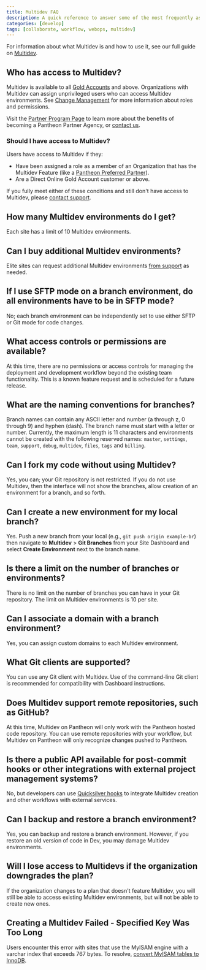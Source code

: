 ```yaml
---
title: Multidev FAQ
description: A quick reference to answer some of the most frequently asked questions about Multidev.
categories: [develop]
tags: [collaborate, workflow, webops, multidev]
---
```

For information about what Multidev is and how to use it, see our full guide on [Multidev](/multidev).

## Who has access to Multidev?

Multidev is available to all [Gold Accounts](/support/#support-features-and-response-times) and above. Organizations with Multidev can assign unprivileged users who can access Multidev environments. See [Change Management](/change-management) for more information about roles and permissions.

Visit the [Partner Program Page](https://pantheon.io/plans/partner-program?docs) to learn more about the benefits of becoming a Pantheon Partner Agency, or [contact us](https://pantheon.io/contact-us?docs).

### Should I have access to Multidev?

Users have access to Multidev if they:

- Have been assigned a role as a member of an Organization that has the Multidev Feature (like a [Pantheon Preferred Partner](https://pantheon.io/plans/partner-program?docs)).
- Are a Direct Online Gold Account customer or above.

If you fully meet either of these conditions and still don't have access to Multidev, please [contact support](https://dashboard.pantheon.io/#support).

## How many Multidev environments do I get?

Each site has a limit of 10 Multidev environments.

## Can I buy additional Multidev environments?

Elite sites can request additional Multidev environments [from support](/support) as needed.

## If I use SFTP mode on a branch environment, do all environments have to be in SFTP mode?

No; each branch environment can be independently set to use either SFTP or Git mode for code changes.

## What access controls or permissions are available?

At this time, there are no permissions or access controls for managing the deployment and development workflow beyond the existing team functionality. This is a known feature request and is scheduled for a future release.

## What are the naming conventions for branches?

Branch names can contain any ASCII letter and number (a through z, 0 through 9) and hyphen (dash). The branch name must start with a letter or number. Currently, the maximum length is 11 characters and environments cannot be created with the following reserved names: `master`, `settings`, `team`, `support`, `debug`, `multidev`, `files`, `tags`  and `billing`.

## Can I fork my code without using Multidev?

Yes, you can; your Git repository is not restricted. If you do not use Multidev, then the interface will not show the branches, allow creation of an environment for a branch, and so forth.

## Can I create a new environment for my local branch?

Yes. Push a new branch from your local (e.g., `git push origin example-br`) then navigate to **Multidev** > **Git Branches** from your Site Dashboard and select **Create Environment** next to the branch name.

## Is there a limit on the number of branches or environments?

There is no limit on the number of branches you can have in your Git repository. The limit on Multidev environments is 10 per site.

## Can I associate a domain with a branch environment?

Yes, you can assign custom domains to each Multidev environment.

## What Git clients are supported?

You can use any Git client with Multidev. Use of the command-line Git client is recommended for compatibility with Dashboard instructions.

## Does Multidev support remote repositories, such as GitHub?

At this time, Multidev on Pantheon will only work with the Pantheon hosted code repository. You can use remote repositories with your workflow, but Multidev on Pantheon will only recognize changes pushed to Pantheon.

## Is there a public API available for post-commit hooks or other integrations with external project management systems?

No, but developers can use [Quicksilver hooks](/quicksilver#hooks) to integrate Multidev creation and other workflows with external services.

## Can I backup and restore a branch environment?

Yes, you can backup and restore a branch environment. However, if you restore an old version of code in Dev, you may damage Multidev environments.

## Will I lose access to Multidevs if the organization downgrades the plan?

If the organization changes to a plan that doesn't feature Multidev, you will still be able to access existing Multidev environments, but will not be able to create new ones.

## Creating a Multidev Failed - Specified Key Was Too Long

Users encounter this error with sites that use the MyISAM engine with a varchar index that exceeds 767 bytes. To resolve, [convert MyISAM tables to InnoDB](/myisam-to-innodb).
